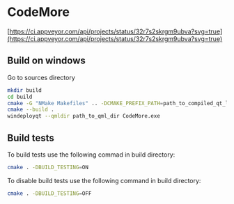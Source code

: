 # CodeMore

[https://ci.appveyor.com/api/projects/status/32r7s2skrgm9ubva?svg=true](https://ci.appveyor.com/api/projects/status/32r7s2skrgm9ubva?svg=true)

## Build on windows

Go to sources directory

```sh
mkdir build
cd build
cmake -G "NMake Makefiles" .. -DCMAKE_PREFIX_PATH=path_to_compiled_qt_libraries
cmake --build .
windeployqt --qmldir path_to_qml_dir CodeMore.exe
```

## Build tests

To build tests use the following commad in build directory:

```sh
cmake . -DBUILD_TESTING=ON
```

To disable build tests use the following command in build directory:

```sh
cmake . -DBUILD_TESTING=OFF
```
